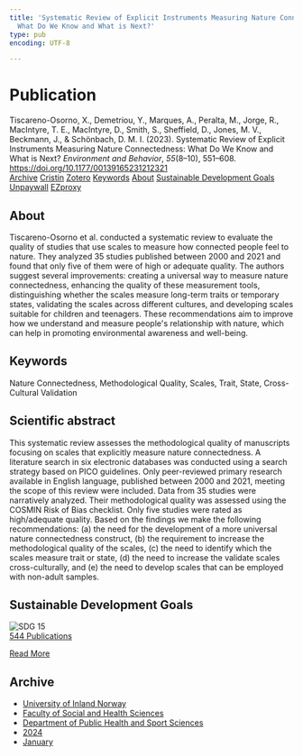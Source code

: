 ```yaml
---
title: 'Systematic Review of Explicit Instruments Measuring Nature Connectedness:
  What Do We Know and What is Next?'
type: pub
encoding: UTF-8

---
```

<h1>Publication</h1>
<article id="csl-bib-container-UJ6FQC29" class="csl-bib-container">
  <div class="csl-bib-body"> <div class="csl-entry">Tiscareno-Osorno, X., Demetriou, Y., Marques, A., Peralta, M., Jorge, R., MacIntyre, T. E., MacIntyre, D., Smith, S., Sheffield, D., Jones, M. V., Beckmann, J., &#38; Schönbach, D. M. I. (2023). Systematic Review of Explicit Instruments Measuring Nature Connectedness: What Do We Know and What is Next? <i>Environment and Behavior</i>, <i>55</i>(8–10), 551–608. <a href="https://doi.org/10.1177/00139165231212321">https://doi.org/10.1177/00139165231212321</a></div> </div>
  <div class="csl-bib-buttons">
    <a href="#taxonomy-article-UJ6FQC29" alt="archive" class="csl-bib-button">Archive</a>
    <a href="https://app.cristin.no/results/show.jsf?id=2224739" alt="Cristin" class="csl-bib-button">Cristin</a>
    <a href="http://zotero.org/groups/5881554/items/UJ6FQC29" alt="Zotero" class="csl-bib-button">Zotero</a>
    <a href="#keywords-article-UJ6FQC29" alt="keywords" class="csl-bib-button">Keywords</a>
    <a href="#about-article-UJ6FQC29" alt="about_pub" class="csl-bib-button">About</a>
    <a href="#sdg-article-UJ6FQC29" alt="sdg" class="csl-bib-button">Sustainable Development Goals</a>
    <a href="https://journals.sagepub.com/doi/pdf/10.1177/00139165231212321" alt="Unpaywall" class="csl-bib-button">Unpaywall</a>
    <a href="https://journals.sagepub.com/doi/pdf/10.1177/00139165231212321" alt="EZproxy" class="csl-bib-button">EZproxy</a>
  </div>
  <div id="csl-bib-meta-container-UJ6FQC29"></div>
</article>
<div id="csl-bib-meta-UJ6FQC29" class="csl-bib-meta">
  <article id="about-article-UJ6FQC29" class="about_pub-article">
    <h1>About</h1>
    Tiscareno-Osorno et al. conducted a systematic review to evaluate the quality of studies that use scales to measure how connected people feel to nature. They analyzed 35 studies published between 2000 and 2021 and found that only five of them were of high or adequate quality. The authors suggest several improvements: creating a universal way to measure nature connectedness, enhancing the quality of these measurement tools, distinguishing whether the scales measure long-term traits or temporary states, validating the scales across different cultures, and developing scales suitable for children and teenagers. These recommendations aim to improve how we understand and measure people's relationship with nature, which can help in promoting environmental awareness and well-being.
  </article>
  <article id="keywords-article-UJ6FQC29" class="keywords-article">
    <h1>Keywords</h1>
    Nature Connectedness, Methodological Quality, Scales, Trait, State, Cross-Cultural Validation
  </article>
  <article id="abstract-article-UJ6FQC29" class="abstract-article">
    <h1>Scientific abstract</h1>
    This systematic review assesses the methodological quality of manuscripts focusing on scales that explicitly measure nature connectedness. A literature search in six electronic databases was conducted using a search strategy based on PICO guidelines. Only peer-reviewed primary research available in English language, published between 2000 and 2021, meeting the scope of this review were included. Data from 35 studies were narratively analyzed. Their methodological quality was assessed using the COSMIN Risk of Bias checklist. Only five studies were rated as high/adequate quality. Based on the findings we make the following recommendations: (a) the need for the development of a more universal nature connectedness construct, (b) the requirement to increase the methodological quality of the scales, (c) the need to identify which the scales measure trait or state, (d) the need to increase the validate scales cross-culturally, and (e) the need to develop scales that can be employed with non-adult samples.
  </article>
  <article id="sdg-article-UJ6FQC29" class="sdg-article">
    <h1>Sustainable Development Goals</h1>
    <div class="sdg-container"><div id="sdg15" class="sdg">
        <img src="{{< params subfolder >}}images/sdg/sdg15_en.png" class="image" alt="SDG 15">
        <div class="sdg-overlay">
          <a href="{{< params subfolder >}}en/archive/?sdg=15#archive" class="sdg-publication-count"><span>544</span> Publications</a>
          <p><a href="https://sdgs.un.org/goals/goal15" class="sdg-read-more">Read More</a></p>
        </div>
      </div></div>
  </article>
  <article id="taxonomy-article-UJ6FQC29" class="taxonomy-article">
    <h1>Archive</h1>
    <ul>
      <li><a href="{{< params subfolder >}}en/archive/?key=3DCRN523">University of Inland Norway</a></li>
      <li><a href="{{< params subfolder >}}en/archive/?key=IDKFS3MX">Faculty of Social and Health Sciences</a></li>
      <li><a href="{{< params subfolder >}}en/archive/?key=FJXE3Z8X">Department of Public Health and Sport Sciences</a></li>
      <li><a href="{{< params subfolder >}}en/archive/?key=DLUBDP8T">2024</a></li>
      <li><a href="{{< params subfolder >}}en/archive/?key=3Y6TNBSU">January</a></li>
    </ul>
  </article>
</div>
